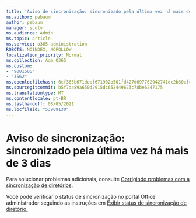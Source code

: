 ```yaml
---
title: 'Aviso de sincronização: sincronizado pela última vez há mais de 3 dias'
ms.author: pebaum
author: pebaum
manager: scotv
ms.audience: Admin
ms.topic: article
ms.service: o365-administration
ROBOTS: NOINDEX, NOFOLLOW
localization_priority: Normal
ms.collection: Adm_O365
ms.custom:
- "9001505"
- "3562"
ms.openlocfilehash: 6cf365b671deef671902b501fd427d697762942741dc2b30efc97b953c5e1878
ms.sourcegitcommit: b5f7da89a650d2915dc652449623c78be6247175
ms.translationtype: MT
ms.contentlocale: pt-BR
ms.lasthandoff: 08/05/2021
ms.locfileid: "53909130"
---
```

# <a name="sync-warning-last-synced-more-than-3-days-ago"></a>Aviso de sincronização: sincronizado pela última vez há mais de 3 dias

Para solucionar problemas adicionais, consulte [Corrigindo problemas com a sincronização de diretórios](https://docs.microsoft.com/office365/enterprise/fix-problems-with-directory-synchronization).

Você pode verificar o status de sincronização no portal Office administrador seguindo as instruções em [Exibir status de sincronização de diretório.](https://docs.microsoft.com/office365/enterprise/view-directory-synchronization-status)

